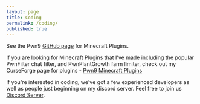 ```yaml
---
layout: page
title: Coding
permalink: /coding/
published: true
---
```



See the Pwn9 [GitHub page](https://github.com/Pwn9 "Pwn9 GitHub") for Minecraft Plugins.

If you are looking for Minecraft Plugins that I've made including the popular PwnFilter chat filter, and PwnPlantGrowth farm limiter, 
check out my CurseForge page for plugins - [Pwn9 Minecraft Plugins](https://www.curseforge.com/members/tremor77/projects "Minecraft Plugins")

If you're interested in coding, we've got a few experienced developers as well as people just beginning on my discord server. Feel free to join us [Discord Server](http://discord.pwn9.com).
